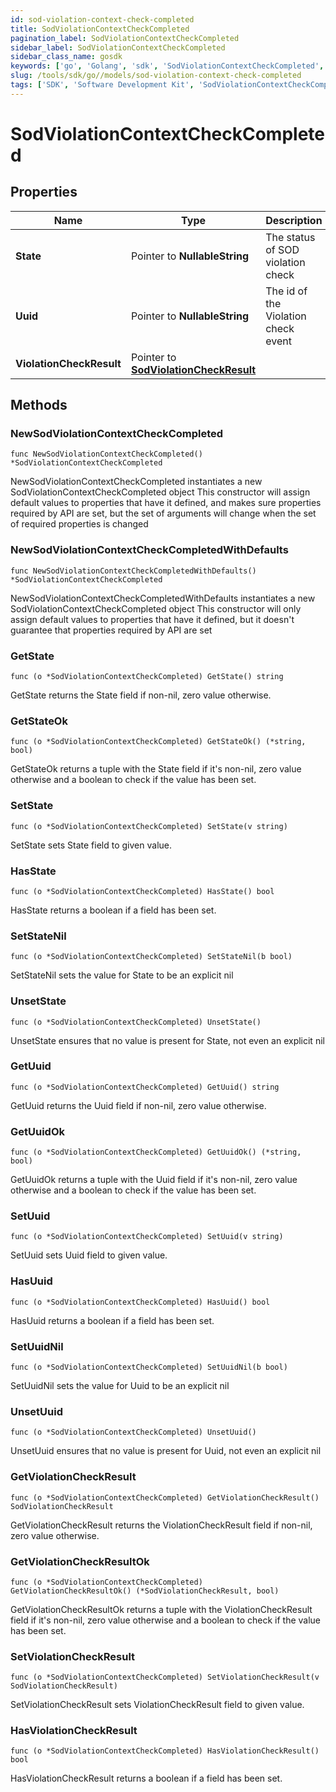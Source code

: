 ```yaml
---
id: sod-violation-context-check-completed
title: SodViolationContextCheckCompleted
pagination_label: SodViolationContextCheckCompleted
sidebar_label: SodViolationContextCheckCompleted
sidebar_class_name: gosdk
keywords: ['go', 'Golang', 'sdk', 'SodViolationContextCheckCompleted', 'SodViolationContextCheckCompleted'] 
slug: /tools/sdk/go//models/sod-violation-context-check-completed
tags: ['SDK', 'Software Development Kit', 'SodViolationContextCheckCompleted', 'SodViolationContextCheckCompleted']
---
```


# SodViolationContextCheckCompleted

## Properties

Name | Type | Description | Notes
------------ | ------------- | ------------- | -------------
**State** | Pointer to **NullableString** | The status of SOD violation check | [optional] 
**Uuid** | Pointer to **NullableString** | The id of the Violation check event | [optional] 
**ViolationCheckResult** | Pointer to [**SodViolationCheckResult**](sod-violation-check-result) |  | [optional] 

## Methods

### NewSodViolationContextCheckCompleted

`func NewSodViolationContextCheckCompleted() *SodViolationContextCheckCompleted`

NewSodViolationContextCheckCompleted instantiates a new SodViolationContextCheckCompleted object
This constructor will assign default values to properties that have it defined,
and makes sure properties required by API are set, but the set of arguments
will change when the set of required properties is changed

### NewSodViolationContextCheckCompletedWithDefaults

`func NewSodViolationContextCheckCompletedWithDefaults() *SodViolationContextCheckCompleted`

NewSodViolationContextCheckCompletedWithDefaults instantiates a new SodViolationContextCheckCompleted object
This constructor will only assign default values to properties that have it defined,
but it doesn't guarantee that properties required by API are set

### GetState

`func (o *SodViolationContextCheckCompleted) GetState() string`

GetState returns the State field if non-nil, zero value otherwise.

### GetStateOk

`func (o *SodViolationContextCheckCompleted) GetStateOk() (*string, bool)`

GetStateOk returns a tuple with the State field if it's non-nil, zero value otherwise
and a boolean to check if the value has been set.

### SetState

`func (o *SodViolationContextCheckCompleted) SetState(v string)`

SetState sets State field to given value.

### HasState

`func (o *SodViolationContextCheckCompleted) HasState() bool`

HasState returns a boolean if a field has been set.

### SetStateNil

`func (o *SodViolationContextCheckCompleted) SetStateNil(b bool)`

 SetStateNil sets the value for State to be an explicit nil

### UnsetState
`func (o *SodViolationContextCheckCompleted) UnsetState()`

UnsetState ensures that no value is present for State, not even an explicit nil
### GetUuid

`func (o *SodViolationContextCheckCompleted) GetUuid() string`

GetUuid returns the Uuid field if non-nil, zero value otherwise.

### GetUuidOk

`func (o *SodViolationContextCheckCompleted) GetUuidOk() (*string, bool)`

GetUuidOk returns a tuple with the Uuid field if it's non-nil, zero value otherwise
and a boolean to check if the value has been set.

### SetUuid

`func (o *SodViolationContextCheckCompleted) SetUuid(v string)`

SetUuid sets Uuid field to given value.

### HasUuid

`func (o *SodViolationContextCheckCompleted) HasUuid() bool`

HasUuid returns a boolean if a field has been set.

### SetUuidNil

`func (o *SodViolationContextCheckCompleted) SetUuidNil(b bool)`

 SetUuidNil sets the value for Uuid to be an explicit nil

### UnsetUuid
`func (o *SodViolationContextCheckCompleted) UnsetUuid()`

UnsetUuid ensures that no value is present for Uuid, not even an explicit nil
### GetViolationCheckResult

`func (o *SodViolationContextCheckCompleted) GetViolationCheckResult() SodViolationCheckResult`

GetViolationCheckResult returns the ViolationCheckResult field if non-nil, zero value otherwise.

### GetViolationCheckResultOk

`func (o *SodViolationContextCheckCompleted) GetViolationCheckResultOk() (*SodViolationCheckResult, bool)`

GetViolationCheckResultOk returns a tuple with the ViolationCheckResult field if it's non-nil, zero value otherwise
and a boolean to check if the value has been set.

### SetViolationCheckResult

`func (o *SodViolationContextCheckCompleted) SetViolationCheckResult(v SodViolationCheckResult)`

SetViolationCheckResult sets ViolationCheckResult field to given value.

### HasViolationCheckResult

`func (o *SodViolationContextCheckCompleted) HasViolationCheckResult() bool`

HasViolationCheckResult returns a boolean if a field has been set.


